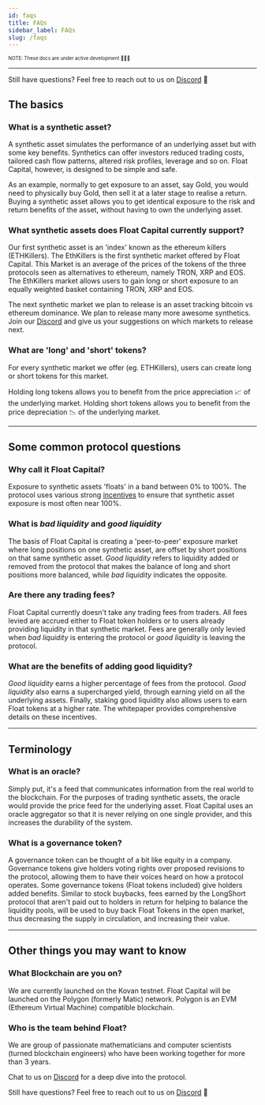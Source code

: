 ```yaml
---
id: faqs
title: FAQs
sidebar_label: FAQs
slug: /faqs
---
```


<sub><sup> NOTE: These docs are under active development 👷‍♀️👷 </sup></sub>

---

Still have questions? Feel free to reach out to us on [Discord](https://discord.gg/qesr2KZAhn) 🙏

## The basics

<!-- ### What is Float Capital? -->

### What is a synthetic asset?

A synthetic asset simulates the performance of an underlying asset but with some key benefits. Synthetics can offer investors reduced trading costs, tailored cash flow patterns, altered risk profiles, leverage and so on. Float Capital, however, is designed to be simple and safe.

As an example, normally to get exposure to an asset, say Gold, you would need to physically buy Gold, then sell it at a later stage to realise a return. Buying a synthetic asset allows you to get identical exposure to the risk and return benefits of the asset, without having to own the underlying asset.

### What synthetic assets does Float Capital currently support?

Our first synthetic asset is an 'index' known as the ethereum killers (ETHKillers). The EthKillers is the first synthetic market offered by Float Capital. This Market is an average of the prices of the tokens of the three protocols seen as alternatives to ethereum, namely TRON, XRP and EOS. The EthKillers market allows users to gain long or short exposure to an equally weighted basket containing TRON, XRP and EOS.

The next synthetic market we plan to release is an asset tracking bitcoin vs ethereum dominance. We plan to release many more awesome synthetics. Join our [Discord](https://discord.gg/qesr2KZAhn) and give us your suggestions on which markets to release next.

### What are 'long' and 'short' tokens?

For every synthetic market we offer (eg. ETHKillers), users can create long or short tokens for this market.

Holding long tokens allows you to benefit from the price appreciation 📈 of the underlying market. Holding short tokens allows you to benefit from the price depreciation 📉 of the underlying market.

<!-- ### What makes Float Capital different?

Float Capital is designed to be simple and safe: to be easy to use and transparent.

Not over collateralized
...
-->

<!-- ### Long tokens vs Short tokens vs Float tokens.. the differences.

Holders of Long tokens benefit from increases in the price of the underlying market. Holders of Short tokens benefit from decreases in the price of the underlying market. Each market has its own pair of long and short tokens. Holders of Float tokens will benefit from the routine retirement of the Float token done by the LongShort protocol. The Float Token is the governance token and holders will therefore have a say regarding changes to the protocol in the future. -->

---

## Some common protocol questions

### Why call it Float Capital?

Exposure to synthetic assets 'floats' in a band between 0% to 100%. The protocol uses various strong [incentives](/docs/overview) to ensure that synthetic asset exposure is most often near 100%.

### What is _bad liquidity_ and _good liquidity_

The basis of Float Capital is creating a 'peer-to-peer' exposure market where long positions on one synthetic asset, are offset by short positions on that same synthetic asset. _Good liquidity_ refers to liquidity added or removed from the protocol that makes the balance of long and short positions more balanced, while _bad liquidity_ indicates the opposite.

### Are there any trading fees?

Float Capital currently doesn't take any trading fees from traders. All fees levied are accrued either to Float token holders or to users already providing liquidity in that synthetic market. Fees are generally only levied when _bad liquidity_ is entering the protocol or _good liquidity_ is leaving the protocol.

### What are the benefits of adding good liquidity?

_Good liquidity_ earns a higher percentage of fees from the protocol. _Good liquidity_ also earns a supercharged yield, through earning yield on all the underlying assets. Finally, staking good liquidity also allows users to earn Float tokens at a higher rate. The whitepaper provides comprehensive details on these incentives.

<!-- Underlying protocol assets generate yield
On the dashboard there will be an indication of the imbalance between the long side liquidity and the short side liquidity. By watching this and taking adding good liquidity, you will be rewarded with the interest on all the liquidity of both sides of the market. The liquidity is deposited in [Aave](https://aave.com) where the token earns interest. -->

<!-- ### Why hold Float governance tokens?

Holders of Float tokens will benefit from the routine retirement of the Float token done by the LongShort protocol using any fees left over after rewarding holders of the Long or Short token that's least in favor. The Float Token is the governance token and therefore holders will also have a say regarding changes to the protocol in the future. -->

<!-- ### Will I really be able to stay completely anonymous?

Yes. KYC (Know Your Customer) is a due diligence process that traditional financial institutions are legally required to perform on you. It's completely normal for a traditional brokerage to know almost everything important about your financial life before they onboard you. -->

<!-- With DAOs (Decentralized Autonomous Organisations) like Float Capital, everything is handled by the blockchain, so no one will ask what your salary is, the source and extent of your liquid net worth, or your level of trading experience. -->

<!-- ### What are the market hours?

Crypto markets are not limited to normal market hours. They are 24-hour and cannot be halted. -->

<!-- ### What is a synthetic asset?

A synthetic asset simulates the performance of an underlying asset but with some key benefits. Synthetics can offer investors reduced trading costs, tailored cash flow patterns, altered risk profiles, leverage and so on. Float Capital however, is designed to be simple and safe. -->

---

## Terminology

### What is an oracle?

Simply put, it's a feed that communicates information from the real world to the blockchain. For the purposes of trading synthetic assets, the oracle would provide the price feed for the underlying asset. Float Capital uses an oracle aggregator so that it is never relying on one single provider, and this increases the durability of the system.

### What is a governance token?

A governance token can be thought of a bit like equity in a company. Governance tokens give holders voting rights over proposed revisions to the protocol, allowing them to have their voices heard on how a protocol operates. Some governance tokens (Float tokens included) give holders added benefits. Similar to stock buybacks, fees earned by the LongShort protocol that aren't paid out to holders in return for helping to balance the liquidity pools, will be used to buy back Float Tokens in the open market, thus decreasing the supply in circulation, and increasing their value.

---

## Other things you may want to know

### What Blockchain are you on?

We are currently launched on the Kovan testnet. Float Capital will be launched on the Polygon (formerly Matic) network. Polygon is an EVM (Ethereum Virtual Machine) compatible blockchain.

### Who is the team behind Float?

We are group of passionate mathematicians and computer scientists (turned blockchain engineers) who have been working together for more than 3 years.

Chat to us on [Discord](https://discord.gg/qesr2KZAhn) for a deep dive into the protocol.

<!--
### Have the LongShort Smart Contracts been audited?

Yes, you can find the audit reports [link: here]. -->

Still have questions? Feel free to reach out to us on [Discord](https://discord.gg/qesr2KZAhn) 🙏
